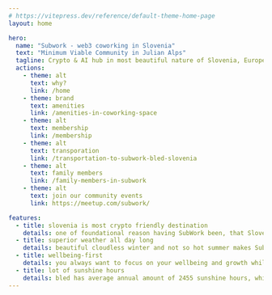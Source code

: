 ```yaml
---
# https://vitepress.dev/reference/default-theme-home-page
layout: home

hero:
  name: "Subwork - web3 coworking in Slovenia"
  text: "Minimum Viable Community in Julian Alps"
  tagline: Crypto & AI hub in most beautiful nature of Slovenia, Europe
  actions:
    - theme: alt
      text: why?
      link: /home
    - theme: brand
      text: amenities
      link: /amenities-in-coworking-space
    - theme: alt
      text: membership
      link: /membership
    - theme: alt
      text: transporation
      link: /transportation-to-subwork-bled-slovenia
    - theme: alt
      text: family members
      link: /family-members-in-subwork
    - theme: alt
      text: join our community events
      link: https://meetup.com/subwork/

features:
  - title: slovenia is most crypto friendly destination
    details: one of foundational reason having SubWork been, that Slovenia is home of Bitstamp and Elly POS.
  - title: superior weather all day long
    details: beautiful cloudless winter and not so hot summer makes Subwork perfect destination for your long-term stay focusing on your productivity.
  - title: wellbeing-first
    details: you always want to focus on your wellbeing and growth while staying sharp focused on your delivery? We are your choice!
  - title: lot of sunshine hours
    details: bled has average annual amount of 2455 sunshine hours, which guarantee your superior mood.
---
```



